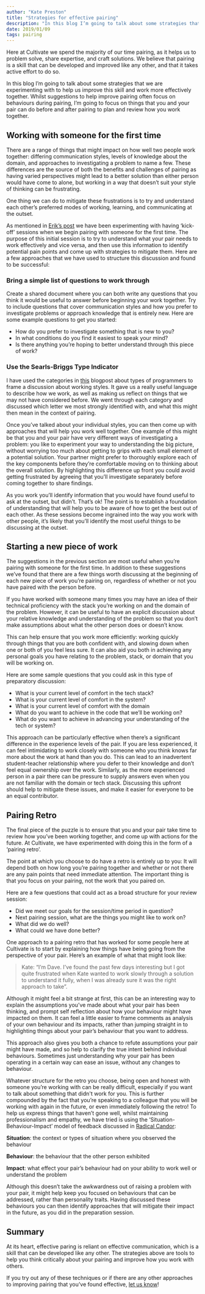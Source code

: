 ```yaml
---
author: "Kate Preston"
title: "Strategies for effective pairing"
description: "In this blog I’m going to talk about some strategies that we are experimenting with to help us improve our pairing and work more effectively together. Whilst suggestions to help improve pairing often focus on behaviours whilst pairing, I’m going to focus on things that you and your pair can do before and after pairing to plan and review how you work together."
date: 2019/01/09
tags: pairing
---
```


Here at Cultivate we spend the majority of our time pairing, as it helps us to problem solve, share expertise, and craft solutions. We believe that pairing is a skill that can be developed and improved like any other, and that it takes active effort to do so.

In this blog I’m going to talk about some strategies that we are experimenting with to help us improve this skill and work more effectively together. Whilst suggestions to help improve pairing often focus on behaviours during pairing, I’m going to focus on things that you and your pair can do before and after pairing to plan and review how you work together.


## Working with someone for the first time
There are a range of things that might impact on how well two people work together: differing communication styles, levels of knowledge about the domain, and approaches to investigating a problem to name a few. These differences are the source of both the benefits and challenges of pairing as having varied perspectives might lead to a better solution than either person would have come to alone, but working in a way that doesn’t suit your style of thinking can be frustrating.

One thing we can do to mitigate these frustrations is to try and understand each other’s preferred modes of working, learning, and communicating at the outset.

As mentioned in [Erik’s post](https://cultivatehq.com/posts/prepare-for-thoughtful-pairing/) we have been experimenting with having ‘kick-off’ sessions when we begin pairing with someone for the first time. The purpose of this initial session is to try to understand what your pair needs to work effectively and vice versa, and then use this information to identify potential pain points and come up with strategies to mitigate them. Here are a few approaches that we have used to structure this discussion and found to be successful:

### Bring a simple list of questions to work through
Create a shared document where you can both write any questions that you think it would be useful to answer before beginning your work together. Try to include questions that cover communication styles and how you prefer to investigate problems or approach knowledge that is entirely new. Here are some example questions to get you started:
* How do you prefer to investigate something that is new to you?
* In what conditions do you find it easiest to speak your mind?
* Is there anything you’re hoping to better understand through this piece of work?

### Use the Searls-Briggs Type Indicator
I have used the categories in [this](http://blog.testdouble.com/posts/2017-05-11-how-to-program) blogpost about types of programmers to frame a discussion about working styles. It gave us a really useful language to describe how we work, as well as making us reflect on things that we may not have considered before. We went through each category and discussed which letter we most strongly identified with, and what this might then mean in the context of pairing.

Once you’ve talked about your individual styles, you can then come up with approaches that will help you work well together. One example of this might be that you and your pair have very different ways of investigating a problem: you like to experiment your way to understanding the big picture, without worrying too much about getting to grips with each small element of a potential solution. Your partner might prefer to thoroughly explore each of the key components before they’re comfortable moving on to thinking about the overall solution. By highlighting this difference up front you could avoid getting frustrated by agreeing that you’ll investigate separately before coming together to share findings.

As you work you’ll identify information that you would have found useful to ask at the outset, but didn’t. That’s ok! The point is to establish a foundation of understanding that will help you to be aware of how to get the best out of each other. As these sessions become ingrained into the way you work with other people, it’s likely that you’ll identify the most useful things to be discussing at the outset.


## Starting a new piece of work
The suggestions in the previous section are most useful when you’re pairing with someone for the first time. In addition to these suggestions we’ve found that there are a few things worth discussing at the beginning of each new piece of work you’re pairing on, regardless of whether or not you have paired with the person before.

If you have worked with someone many times you may have an idea of their technical proficiency with the stack you’re working on and the domain of the problem. However, it can be useful to have an explicit discussion about your relative knowledge and understanding of the problem so that you don’t make assumptions about what the other person does or doesn’t know.

This can help ensure that you work more efficiently: working quickly through things that you are both confident with, and slowing down when one or both of you feel less sure. It can also aid you both in achieving any personal goals you have relating to the problem, stack, or domain that you will be working on.

Here are some sample questions that you could ask in this type of preparatory discussion:

* What is your current level of comfort in the tech stack?
* What is your current level of comfort in the system?
* What is your current level of comfort with the domain
* What do you want to achieve in the code that we’ll be working on?
* What do you want to achieve in advancing your understanding of the tech or system?

This approach can be particularly effective when there’s a significant difference in the experience levels of the pair. If you are less experienced, it can feel intimidating to work closely with someone who you think knows far more about the work at hand than you do. This can lead to an inadvertent student-teacher relationship where you defer to their knowledge and don’t feel equal ownership over the work. Similarly, as the more experienced person in a pair there can be pressure to supply answers even when you are not familiar with the domain or tech stack. Discussing this upfront should help to mitigate these issues, and make it easier for everyone to be an equal contributor.


## Pairing Retro
The final piece of the puzzle is to ensure that you and your pair take time to review how you’ve been working together, and come up with actions for the future. At Cultivate, we have experimented with doing this in the form of a ‘pairing retro’.

The point at which you choose to do have a retro is entirely up to you: It will depend both on how long you’re pairing together and whether or not there are any pain points that need immediate attention. The important thing is that you focus on your pairing, not the work that you paired on.

Here are a few questions that could act as a broad structure for your review session:
* Did we meet our goals for the session/time period in question?
* Next pairing session, what are the things you might like to work on?
* What did we do well?
* What could we have done better?

One approach to a pairing retro that has worked for some people here at Cultivate is to start by explaining how things have being going from the perspective of your pair. Here’s an example of what that might look like:

> Kate: “I’m Dave. I’ve found the past few days interesting but I got quite frustrated when Kate wanted to work slowly through a solution to understand it fully, when I was already sure it was the right approach to take”.

Although it might feel a bit strange at first, this can be an interesting way to explain the assumptions you’ve made about what your pair has been thinking, and prompt self reflection about how your behaviour might have impacted on them. It can feel a little easier to frame comments as analysis of your own behaviour and its impacts, rather than jumping straight in to highlighting things about your pair’s behaviour that you want to address.

This approach also gives you both a chance to refute assumptions your pair might have made, and so help to clarify the true intent behind individual behaviours. Sometimes just understanding why your pair has been operating in a certain way can ease an issue, without any changes to behaviour.

Whatever structure for the retro you choose, being open and honest with someone you’re working with can be really difficult, especially if you want to talk about something that didn't work for you. This is further compounded by the fact that you’re speaking to a colleague that you will be working with again in the future, or even immediately following the retro! To help us express things that haven’t gone well, whilst maintaining professionalism and empathy, we have tried is using the ‘Situation-Behaviour-Impact’ model of feedback discussed in [Radical Candor](https://www.radicalcandor.com/):

**Situation**: the context or types of situation where you observed the behaviour

**Behaviour**: the behaviour that the other person exhibited

**Impact**: what effect your pair’s behaviour had on your ability to work well or understand the problem

Although this doesn’t take the awkwardness out of raising a problem with your pair, it might help keep you focused on behaviours that can be addressed, rather than personality traits. Having discussed these behaviours you can then identify approaches that will mitigate their impact in the future, as you did in the preparation session.

## Summary
At its heart, effective paring is reliant on effective communication, which is a skill that can be developed like any other. The strategies above are tools to help you think critically about your pairing and improve how you work with others.

If you try out any of these techniques or if there are any other approaches to improving pairing that you’ve found effective, [let us know](https://twitter.com/cultivatehq)!
